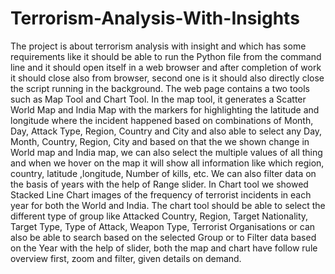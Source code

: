 # Terrorism-Analysis-With-Insights
The project is about terrorism analysis with insight and which has some requirements like it should be able to run the Python file from the command line and it should open itself in a web browser and after completion of work it should close also from browser, second one is it should also directly close the script running in the background.  The web page contains a two tools such as Map Tool and Chart Tool. In the map tool, it generates a Scatter World Map and India Map with the markers for highlighting the latitude and longitude where the incident happened based on combinations of Month, Day, Attack Type, Region, Country and City and also able to select any Day, Month, Country, Region, City and based on that the we shown change in World map and India map, we can also select the multiple values of all thing and when we hover on the map it will show all information like which region, country, latitude ,longitude, Number of kills, etc. We can also filter data on the basis of years with the help of Range slider. In Chart tool we showed Stacked Line Chart images of the frequency of terrorist incidents in each year for both the World and India. The chart tool should be able to select the different type of group like Attacked Country, Region, Target Nationality, Target Type, Type of Attack, Weapon Type, Terrorist Organisations or can also be able to search based on the selected Group or to Filter data based on the Year with the help of slider, both the map and chart have follow rule overview first, zoom and filter, given details on demand.
